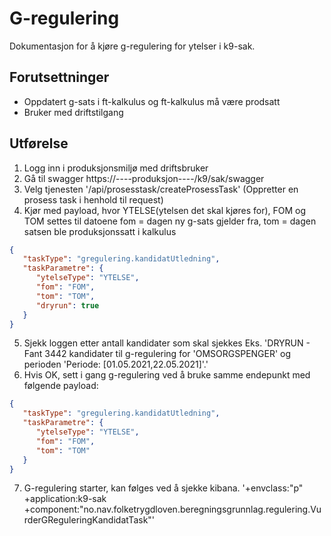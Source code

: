 # G-regulering

Dokumentasjon for å kjøre g-regulering for ytelser i k9-sak.

## Forutsettninger

- Oppdatert g-sats i ft-kalkulus og ft-kalkulus må være prodsatt
- Bruker med driftstilgang

## Utførelse

1. Logg inn i produksjonsmiljø med driftsbruker
2. Gå til swagger https://----produksjon----/k9/sak/swagger
3. Velg tjenesten '/api/prosesstask/createProsessTask' (Oppretter en prosess task i henhold til request)
4. Kjør med payload, hvor YTELSE(ytelsen det skal kjøres for), FOM og TOM settes til datoene fom = dagen ny g-sats gjelder fra, tom = dagen satsen ble produksjonssatt i kalkulus
   
```json
{
   "taskType": "gregulering.kandidatUtledning",
   "taskParametre": {
      "ytelseType": "YTELSE",
      "fom": "FOM",
      "tom": "TOM",
      "dryrun": true 
   } 
}
```

5. Sjekk loggen etter antall kandidater som skal sjekkes Eks. 'DRYRUN - Fant 3442 kandidater til g-regulering for 'OMSORGSPENGER' og perioden 'Periode: [01.05.2021,22.05.2021]'.'
6. Hvis OK, sett i gang g-regulering ved å bruke samme endepunkt med følgende payload:

```json
{
   "taskType": "gregulering.kandidatUtledning",
   "taskParametre": {
      "ytelseType": "YTELSE",
      "fom": "FOM",
      "tom": "TOM" 
   } 
}
```

7. G-regulering starter, kan følges ved å sjekke kibana.
'+envclass:"p" +application:k9-sak +component:"no.nav.folketrygdloven.beregningsgrunnlag.regulering.VurderGReguleringKandidatTask"'
